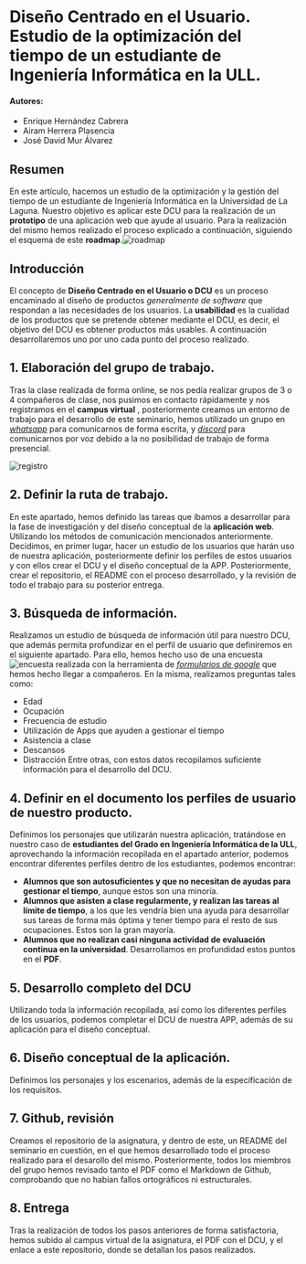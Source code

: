 # Diseño Centrado en el Usuario. Estudio de la optimización del tiempo de un estudiante de Ingeniería Informática en la ULL.

#### **Autores:** 
  * Enrique Hernández Cabrera
  * Airam Herrera Plasencia
  * José David Mur Álvarez
## Resumen
En este artículo, hacemos un estudio de la optimización y la gestión del tiempo de un estudiante de Ingeniería Informática en la Universidad de La Laguna. Nuestro objetivo es aplicar este DCU para la realización de un **prototipo** de una aplicación web que ayude al usuario. Para la realización del mismo hemos realizado el proceso explicado a continuación, siguiendo el esquema de este **roadmap**.![roadmap](https://i.imgur.com/GTtif3f.png)
## Introducción
El concepto de **Diseño Centrado en el Usuario o DCU** es un proceso encaminado al diseño de productos *generalmente de software* que respondan a las necesidades de los usuarios.
La **usabilidad** es la cualidad de los productos que se pretende obtener mediante el DCU, es decir, el objetivo del DCU es obtener productos más usables. A continuación desarrollaremos uno por uno cada punto del proceso realizado.
## 1. Elaboración del grupo de trabajo.
Tras la clase realizada de forma online, se nos pedía realizar grupos de 3 o 4 compañeros de clase, nos pusimos en contacto rápidamente y nos registramos en el **campus virtual** , posteriormente creamos un entorno de trabajo para el desarrollo de este seminario, hemos utilizado un grupo en *[whatsapp](https://web.whatsapp.com/)* para comunicarnos de forma escrita, y *[discord](https://discord.com/)* para comunicarnos por voz debido a la no posibilidad de trabajo de forma presencial.

![registro](https://i.imgur.com/yZf8rbG.png)
  
## 2. Definir la ruta de trabajo.
En este apartado, hemos definido las tareas que íbamos a desarrollar para la fase de investigación y del diseño conceptual de la **aplicación web**. Utilizando los métodos de comunicación mencionados anteriormente. Decidimos, en primer lugar, hacer un estudio de los usuarios que harán uso de nuestra aplicación, posteriormente definir los perfiles de estos usuarios y con ellos crear el DCU y el diseño conceptual de la APP. Posteriormente, crear el repositorio, el README con el proceso desarrollado, y la revisión de todo el trabajo para su posterior entrega.

## 3. Búsqueda de información.
Realizamos un estudio de búsqueda de información útil para nuestro DCU, que además permita profundizar en el perfil de usuario que definiremos en el siguiente apartado.
Para ello, hemos hecho uso de una encuesta ![encuesta](https://docs.google.com/forms/d/e/1FAIpQLSeCzliiNa1DLToNV4YZOPpIv1Hv_4RhTk4lEhf3aqTn3nK9uQ/viewform) realizada con la herramienta de *[formularios de google](https://www.google.es/intl/es/forms/about/)* que hemos hecho llegar a compañeros. En la misma, realizamos preguntas tales como:
 * Edad
 * Ocupación
 * Frecuencia de estudio
 * Utilización de Apps que ayuden a gestionar el tiempo
 * Asistencia a clase
 * Descansos
 * Distracción
Entre otras, con estos datos recopilamos suficiente información para el desarrollo del DCU.

## 4. Definir en el documento los perfiles de usuario de nuestro producto.
Definimos los personajes que utilizarán nuestra aplicación, tratándose en nuestro caso de **estudiantes del Grado en Ingeniería Informática de la ULL**, aprovechando la información recopilada en el apartado anterior, podemos encontrar diferentes perfiles dentro de los estudiantes, podemos encontrar:
 * **Alumnos que son autosuficientes y que no necesitan de ayudas para gestionar el tiempo**, aunque estos son una minoría. 
 * **Alumnos que asisten a clase regularmente, y realizan las tareas al límite de tiempo**, a los que les vendría bien una ayuda para desarrollar sus tareas de forma más óptima y tener tiempo para el resto de sus ocupaciones. Estos son la gran mayoría.
 * **Alumnos que no realizan casi ninguna actividad de evaluación continua en la universidad**.
Desarrollamos en profundidad estos puntos en el **PDF**.

## 5. Desarrollo completo del DCU
Utilizando toda la información recopilada, así como los diferentes perfiles de los usuarios, podemos completar el DCU de nuestra APP, además de su aplicación para el diseño conceptual.
## 6. Diseño conceptual de la aplicación.
Definimos los personajes y los escenarios, además de la especificación de los requisitos.
## 7. Github, revisión
Creamos el repositorio de la asignatura, y dentro de este, un README del seminario en cuestión, en el que hemos desarrollado todo el proceso realizado para el desarollo del mismo. Posteriormente, todos los miembros del grupo hemos revisado tanto el PDF como el Markdown de Github, comprobando que no habían fallos ortográficos ni estructurales.
## 8. Entrega
Tras la realización de todos los pasos anteriores de forma satisfactoria, hemos subido al campus virtual de la asignatura, el PDF con el DCU, y el enlace a este repositorio, donde se detallan los pasos realizados.
